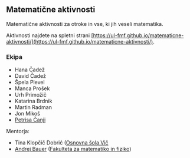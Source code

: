 ## Matematične aktivnosti

Matematične aktivnosti za otroke in vse, ki jih veseli matematika.

Aktivnosti najdete na spletni strani [https://ul-fmf.github.io/matematicne-aktivnosti/](https://ul-fmf.github.io/matematicne-aktivnosti/).

### Ekipa

* Hana Čadež
* David Čadež
* Špela Plevel
* Manca Prošek
* Urh Primožič
* Katarina Brdnik
* Martin Radman
* Jon Mikoš
* [Petrisa Čanji](https://github.com/petrisa-canji)

Mentorja:

* Tina Klopčič Dobrić ([Osnovna šola Vič](http://www.osvic.si)
* [Andrej Bauer](https://andrej.com/) ([Fakulteta za matematiko in fiziko](https://www.fmf.uni-lj.si/si/))
